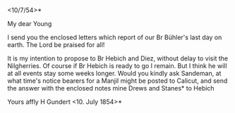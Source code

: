  <10/7/54>*

My dear Young

I send you the enclosed letters which report of our Br Bühler's last day on earth. The Lord be praised for all!

It is my intention to propose to Br Hebich and Diez, without delay to visit the Nilgherries. Of course if Br Hebich is ready to go I remain. But I think he will at all events stay some weeks longer. Would you kindly ask Sandeman, at what time's notice bearers for a Manjil might be posted to Calicut, and send the answer with the enclosed notes mine Drews and Stanes* to Hebich

 Yours affly
 H Gundert
<10. July 1854>*

